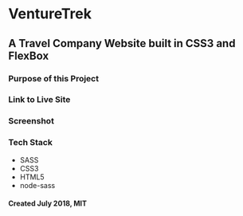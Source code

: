 # VentureTrek

## A Travel Company Website built in CSS3 and FlexBox

### Purpose of this Project

### Link to Live Site

### Screenshot

### Tech Stack

- SASS
- CSS3
- HTML5
- node-sass

#### Created July 2018, MIT
